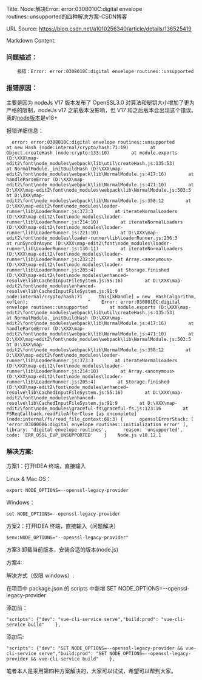 Title: Node:解决Error: error:0308010C:digital envelope routines::unsupported的四种解决方案-CSDN博客

URL Source: https://blog.csdn.net/a1010256340/article/details/136525419

Markdown Content:
### 问题描述：  
        报错：Error: error:0308010C:digital envelope routines::unsupported

### 报错原因：

主要是因为 nodeJs V17 版本发布了 OpenSSL3.0 对算法和秘钥大小增加了更为严格的限制，nodeJs v17 之前版本没影响，但 V17 和之后版本会出现这个错误。 我的[node版本](https://so.csdn.net/so/search?q=node%E7%89%88%E6%9C%AC&spm=1001.2101.3001.7020)是v18+

报错详细信息：

      error: error:0308010C:digital envelope routines::unsupported        at new Hash (node:internal/crypto/hash:71:19)        at Object.createHash (node:crypto:133:10)        at module.exports (D:\XXX\map-edit2\font\node_modules\webpack\lib\util\createHash.js:135:53)        at NormalModule._initBuildHash (D:\XXX\map-edit2\font\node_modules\webpack\lib\NormalModule.js:417:16)        at handleParseError (D:\XXX\map-edit2\font\node_modules\webpack\lib\NormalModule.js:471:10)        at D:\XXX\map-edit2\font\node_modules\webpack\lib\NormalModule.js:503:5        at D:\XXX\map-edit2\font\node_modules\webpack\lib\NormalModule.js:358:12        at D:\XXX\map-edit2\font\node_modules\loader-runner\lib\LoaderRunner.js:373:3        at iterateNormalLoaders (D:\XXX\map-edit2\font\node_modules\loader-runner\lib\LoaderRunner.js:214:10)        at iterateNormalLoaders (D:\XXX\map-edit2\font\node_modules\loader-runner\lib\LoaderRunner.js:221:10)        at D:\XXX\map-edit2\font\node_modules\loader-runner\lib\LoaderRunner.js:236:3        at runSyncOrAsync (D:\XXX\map-edit2\font\node_modules\loader-runner\lib\LoaderRunner.js:130:11)        at iterateNormalLoaders (D:\XXX\map-edit2\font\node_modules\loader-runner\lib\LoaderRunner.js:232:2)        at Array.<anonymous> (D:\XXX\map-edit2\font\node_modules\loader-runner\lib\LoaderRunner.js:205:4)        at Storage.finished (D:\XXX\map-edit2\font\node_modules\enhanced-resolve\lib\CachedInputFileSystem.js:55:16)        at D:\XXX\map-edit2\font\node_modules\enhanced-resolve\lib\CachedInputFileSystem.js:91:9    node:internal/crypto/hash:71      this[kHandle] = new _Hash(algorithm, xofLen);                      ^    Error: error:0308010C:digital envelope routines::unsupported        at module.exports (D:\XXX\map-edit2\font\node_modules\webpack\lib\util\createHash.js:135:53)        at NormalModule._initBuildHash (D:\XXX\map-edit2\font\node_modules\webpack\lib\NormalModule.js:417:16)        at handleParseError (D:\XXX\map-edit2\font\node_modules\webpack\lib\NormalModule.js:471:10)        at D:\XXX\map-edit2\font\node_modules\webpack\lib\NormalModule.js:503:5        at D:\XXX\map-edit2\font\node_modules\webpack\lib\NormalModule.js:358:12        at D:\XXX\map-edit2\font\node_modules\loader-runner\lib\LoaderRunner.js:373:3        at iterateNormalLoaders (D:\XXX\map-edit2\font\node_modules\loader-runner\lib\LoaderRunner.js:214:10)        at Array.<anonymous> (D:\XXX\map-edit2\font\node_modules\loader-runner\lib\LoaderRunner.js:205:4)        at Storage.finished (D:\XXX\map-edit2\font\node_modules\enhanced-resolve\lib\CachedInputFileSystem.js:55:16)        at D:\XXX\map-edit2\font\node_modules\enhanced-resolve\lib\CachedInputFileSystem.js:91:9        at D:\XXX\map-edit2\font\node_modules\graceful-fs\graceful-fs.js:123:16        at FSReqCallback.readFileAfterClose [as oncomplete] (node:internal/fs/read_file_context:68:3) {      opensslErrorStack: [ 'error:03000086:digital envelope routines::initialization error' ],      library: 'digital envelope routines',      reason: 'unsupported',      code: 'ERR_OSSL_EVP_UNSUPPORTED'    }    Node.js v18.12.1

### 解决方案:

方案1：打开IDEA 终端，直接输入

Linux & Mac OS：

    export NODE_OPTIONS=--openssl-legacy-provider

Windows：

    set NODE_OPTIONS=--openssl-legacy-provider

方案2：打开IDEA 终端，直接输入（问题解决）

    $env:NODE_OPTIONS="--openssl-legacy-provider"

方案3:卸载当前版本，安装合适的版本(node.js)

方案4:

解决方式（仅限 windows）:

在项目中 package.json 的 scripts 中新增 SET NODE\_OPTIONS=--openssl-legacy-provider

添加前：

    "scripts": {"dev": "vue-cli-service serve","build:prod": "vue-cli-service build"    },

添加后:

    "scripts": {"dev": "SET NODE_OPTIONS=--openssl-legacy-provider && vue-cli-service serve","build:prod": "SET NODE_OPTIONS=--openssl-legacy-provider && vue-cli-service build"    },

笔者本人是采用第四种方案解决的，大家可以试试，希望可以帮到大家。